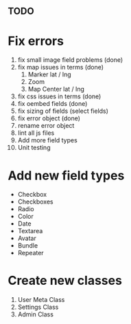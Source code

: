 ## TODO

# Fix errors
1. fix small image field problems (done)
2. fix map issues in terms (done)
    1. Marker lat / lng
    2. Zoom
    3. Map Center lat / lng
3. fix css issues in terms (done)
4. fix oembed fields (done)
5. fix sizing of fields (select fields)
6. fix error object (done)
7. rename error object
8. lint all js files
9. Add more field types
10. Unit testing

# Add new field types
- Checkbox
- Checkboxes
- Radio
- Color
- Date
- Textarea
- Avatar
- Bundle
- Repeater

# Create new classes
1. User Meta Class
2. Settings Class
3. Admin Class
